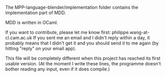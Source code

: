 The MPP-language-blender/implementation folder contains the implementation part of MDD.

MDD is written in OCaml.

If you want to contribute, please let me know first: philippe.wang-at-cl.cam.ac.uk
If you sent me an email and I didn't reply within a day, it probably means that I didn't get it and you should send it to me again (by hitting "reply" on your email app).

This file will be completely different when this project has reached its first usable version.
(At the moment I write these lines, the programme doesn't bother reading any input, even if it does compile.)



